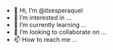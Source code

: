 - 👋 Hi, I’m @itsesperaquel
- 👀 I’m interested in ...
- 🌱 I’m currently learning ...
- 💞️ I’m looking to collaborate on ...
- 📫 How to reach me ...

<!---
itsesperaquel/itsesperaquel is a ✨ special ✨ repository because its `README.md` (this file) appears on your GitHub profile.
You can click the Preview link to take a look at your changes.
--->

